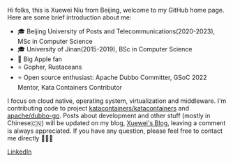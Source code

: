 Hi folks, this is Xuewei Niu from Beijing, welcome to my GitHub home page. Here are some brief introduction about me:

- 🎓 Beijing University of Posts and Telecommunications(2020-2023), MSc in Computer Science
- 🎓 University of Jinan(2015-2019), BSc in Computer Science
- 📱 Big Apple fan
- ⭐️ Gopher, Rustaceans
- ⭐️ Open source enthusiast: Apache Dubbo Committer, GSoC 2022 Mentor, Kata Containers Contributor

I focus on cloud native, operating system, virtualization and middleware. I'm contributing code to project [katacontainers/katacontainers](https://github.com/kata-containers/kata-containers) and [apache/dubbo-go](https://github.com/apache/dubbo-go). Posts about development and other stuff (mostly in Chinese🇨🇳) will be updated on my blog, [Xuewei's Blog](https://www.nxw.name), leaving a comment is always appreciated. If you have any question, please feel free to contact me directly 🤟🤟🤟

[LinkedIn](https://www.linkedin.com/in/%E5%AD%A6%E8%94%9A-%E7%89%9B-34b47917a/)
